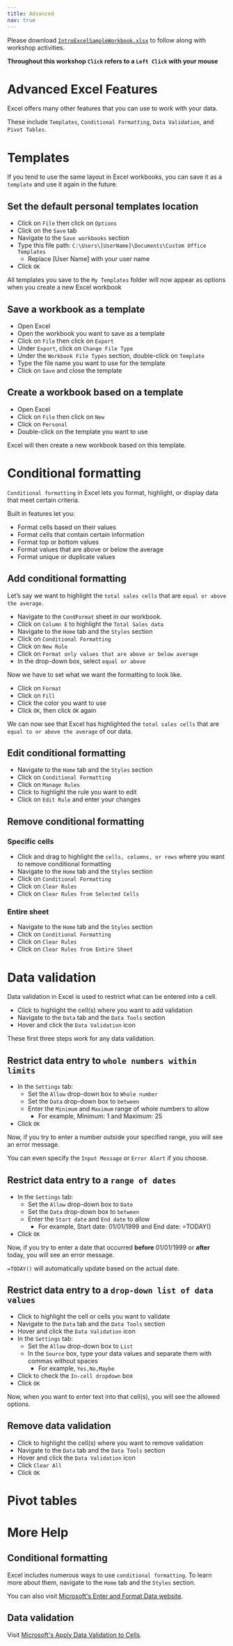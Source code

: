 ```yaml
---
title: Advanced
nav: true
---
```

Please download <a href="images/IntroExcelSampleWorkbook.xlsx" target="_blank">`IntroExcelSampleWorkbook.xlsx`</a> to follow along with workshop activities.

**Throughout this workshop `Click` refers to a `Left Click` with your mouse**

# Advanced Excel Features

Excel offers many other features that you can use to work with your data.

These include `Templates`, `Conditional Formatting`, `Data Validation`, and `Pivot Tables`.

# Templates

If you tend to use the same layout in Excel workbooks, you can save it as a `template` and use it again in the future.

## Set the default personal templates location
* Click on `File` then click on `Options`
* Click on the `Save` tab
* Navigate to the `Save workbooks` section
* Type this file path: `C:\Users\[UserName]\Documents\Custom Office Templates`
  * Replace [User Name] with your user name
* Click `OK`

All templates you save to the `My Templates` folder will now appear as options when you create a new Excel workbook

## Save a workbook as a template
* Open Excel
* Open the workbook you want to save as a template
* Click on `File` then click on `Export`
* Under `Export`, click on `Change File Type`
* Under the `Workbook File Types` section, double-click on `Template`
* Type the file name you want to use for the template
* Click on `Save` and close the template

## Create a workbook based on a template
* Open Excel
* Click on `File` then click on `New`
* Click on `Personal`
* Double-click on the template you want to use

Excel will then create a new workbook based on this template.

# Conditional formatting

`Conditional formatting` in Excel lets you format, highlight, or display data that meet certain criteria.

Built in features let you:
* Format cells based on their values
* Format cells that contain certain information
* Format top or bottom values
* Format values that are above or below the average
* Format unique or duplicate values

## Add conditional formatting

Let’s say we want to highlight the `total sales cells` that are `equal or above the average`.
* Navigate to the `CondFormat` sheet in our workbook.
* Click on `Column E` to highlight the `Total Sales data`
* Navigate to the `Home` tab and the `Styles` section
* Click on `Conditional Formatting`
* Click on `New Rule`
* Click on `Format only values that are above or below average`
* In the drop-down box, select `equal or above`

Now we have to set what we want the formatting to look like.
* Click on `Format`
* Click on `Fill`
* Click the color you want to use
* Click `OK`, then click `OK` again

We can now see that Excel has highlighted the `total sales cells` that are `equal to or above the average` of our data.

## Edit conditional formatting
* Navigate to the `Home` tab and the `Styles` section
* Click on `Conditional Formatting`
* Click on `Manage Rules`
* Click to highlight the rule you want to edit
* Click on `Edit Rule` and enter your changes

## Remove conditional formatting

### Specific cells
* Click and drag to highlight the `cells, columns, or rows` where you want to remove conditional formatting
* Navigate to the `Home` tab and the `Styles` section
* Click on `Conditional Formatting`
* Click on `Clear Rules` 
* Click on `Clear Rules from Selected Cells`

### Entire sheet
* Navigate to the `Home` tab and the `Styles` section
* Click on `Conditional Formatting`
* Click on `Clear Rules` 
* Click on `Clear Rules from Entire Sheet`

# Data validation

Data validation in Excel is used to restrict what can be entered into a cell.

* Click to highlight the cell(s) where you want to add validation
* Navigate to the `Data` tab and the `Data Tools` section
* Hover and click the `Data Validation` icon

These first three steps work for any data validation.

## Restrict data entry to `whole numbers within limits`
* In the `Settings` tab:
  * Set the `Allow` drop-down box to `Whole number`
  * Set the `Data` drop-down box to `between`
  * Enter the `Minimum` and `Maximum` range of whole numbers to allow
    * For example, Minimum: 1 and Maximum: 25
* Click `OK`

Now, if you try to enter a number outside your specified range, you will see an error message.

You can even specify the `Input Message` or `Error Alert` if you choose.

## Restrict data entry to a `range of dates`
* In the `Settings` tab:
  * Set the `Allow` drop-down box to `Date`
  * Set the `Data` drop-down box to `between`
  * Enter the `Start date` and `End date` to allow
    * For example, Start date: 01/01/1999 and End date: =TODAY()
* Click `OK`

Now, if you try to enter a date that occurred **before** 01/01/1999 or **after** today, you will see an error message.

`=TODAY()` will automatically update based on the actual date.

## Restrict data entry to a `drop-down list of data values`
* Click to highlight the cell or cells you want to validate
* Navigate to the `Data` tab and the `Data Tools` section
* Hover and click the `Data Validation` icon
* In the `Settings` tab:
  * Set the `Allow` drop-down box to `List`
  * In the `Source` box, type your data values and separate them with commas without spaces
    * For example, `Yes,No,Maybe`
* Click to check the `In-cell dropdown` box
* Click `OK`

Now, when you want to enter text into that cell(s), you will see the allowed options.

## Remove data validation 	
* Click to highlight the cell(s) where you want to remove validation
* Navigate to the `Data` tab and the `Data Tools` section
* Hover and click the `Data Validation` icon
* Click `Clear All`
* Click `OK`

# Pivot tables

# More Help
## Conditional formatting
Excel includes numerous ways to use `conditional formatting`. To learn more about them, navigate to the `Home` tab and the `Styles` section. 

You can also visit <a href="https://support.office.com/en-us/article/Enter-and-format-data-fef13169-0a84-4b92-a5ab-d856b0d7c1f7#ID0EAABAAA=Conditional_formatting" target="_blank">Microsoft's Enter and Format Data website</a>.

## Data validation
Visit <a href="https://support.office.com/en-us/article/apply-data-validation-to-cells-29fecbcc-d1b9-42c1-9d76-eff3ce5f7249" target="_blank">Microsoft's Apply Data Validation to Cells</a>.